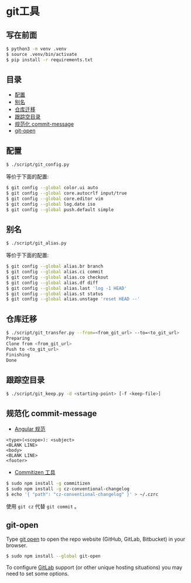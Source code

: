 # git工具

## 写在前面

```sh
$ python3 -m venv .venv
$ source .venv/bin/activate
$ pip install -r requirements.txt
```

## 目录

-   [配置](#配置)
-   [别名](#别名)
-   [仓库迁移](#仓库迁移)
-   [跟踪空目录](#跟踪空目录)
-   [规范化 commit-message](#规范化-commit-message)
-   [git-open](#git-open)

## 配置

```sh
$ ./script/git_config.py
```

等价于下面的配置:

```sh
$ git config --global color.ui auto
$ git config --global core.autocrlf input/true
$ git config --global core.editor vim
$ git config --global log.date iso
$ git config --global push.default simple
```

## 别名

```sh
$ ./script/git_alias.py
```

等价于下面的配置:

```sh
$ git config --global alias.br branch
$ git config --global alias.ci commit
$ git config --global alias.co checkout
$ git config --global alias.df diff
$ git config --global alias.last 'log -1 HEAD'
$ git config --global alias.st status
$ git config --global alias.unstage 'reset HEAD --'
```

## 仓库迁移

```sh
$ ./script/git_transfer.py --from=<from_git_url> --to=<to_git_url>
Preparing
Clone from <from_git_url>
Push to <to_git_url>
Finishing
Done
```

## 跟踪空目录

```sh
$ ./script/git_keep.py -d <starting-point> [-f <keep-file>]
```

## 规范化 commit-message

-   [Angular 规范](https://github.com/angular/angular.js/blob/master/DEVELOPERS.md#commit-message-format)

```
<type>(<scope>): <subject>
<BLANK LINE>
<body>
<BLANK LINE>
<footer>
```

-   [Commitizen 工具](https://github.com/commitizen/cz-cli#conventional-commit-messages-as-a-global-utility)

```sh
$ sudo npm install -g commitizen
$ sudo npm install -g cz-conventional-changelog
$ echo '{ "path": "cz-conventional-changelog" }' > ~/.czrc
```

使用 `git cz` 代替 `git commit` 。

## git-open

Type [git open](https://github.com/paulirish/git-open) to open the repo website (GitHub, GitLab, Bitbucket) in your browser.

```bash
$ sudo npm install --global git-open
```

To configure [GitLab](https://github.com/paulirish/git-open/blob/master/git-open.1.md#gitlab-options) support (or other unique hosting situations) you may need to set some options.
